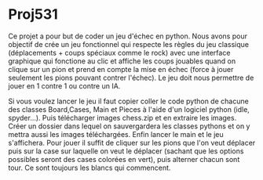 # Proj531

Ce projet a pour but de coder un jeu d'échec en python.
Nous avons pour objectif de crée un jeu fonctionnel qui respecte les règles du jeu classique (déplacements + coups spéciaux comme le rock) avec une interface graphique qui fonctione au clic et affiche les coups jouables quand on clique sur un pion et prend en compte la mise en échec (force à jouer seulement les pions pouvant contrer l'échec).
Le jeu doit nous permettre de jouer en 1 contre 1 ou contre un IA.

Si vous voulez lancer le jeu il faut copier coller le code python de chacune des classes Board,Cases, Main et Pieces à l'aide d'un logiciel python (idle, spyder...). Puis télécharger images chess.zip et en extraire les images. Créer un dossier dans lequel on sauvergardera les classes pythons et on y mettra aussi les images téléchargées. Enfin lancer le main et le jeu s'affichera.
Pour jouer il suffit de cliquer sur les pions que l'on veut déplacer puis sur la case sur laquelle on veut le déplacer (sachant que les options possibles seront des cases colorées en vert), puis alterner chacun sont tour. Ce sont toujours les blancs qui commencent.
